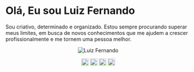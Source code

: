<p align="center"> <h1 >Olá, Eu sou Luiz Fernando </h1> </p>

Sou criativo, determinado e organizado. Estou sempre procurando superar meus limites, em busca de novos  conhecimentos que me ajudem a crescer profissionalmente e me tornem uma pessoa melhor. 

<p align="center">
<img src="https://github-readme-stats.vercel.app/api?username=luizfernandoas&show_icons=true" alt="Luiz Fernando"/> 
</p>

<p align="center">
<a href="#" target="blank"><img align="center" src="https://cdn.jsdelivr.net/npm/simple-icons@3.0.1/icons/twitter.svg" alt="twitter" height="20" width="20" /></a>
<a href="https://linkedin.com/in/luizfernando-as" target="blank"><img align="center" src="https://cdn.jsdelivr.net/npm/simple-icons@3.0.1/icons/linkedin.svg" alt="linkedin" height="20" width="20" /></a>
<a href="https://fb.com/luizfernando.dalayoan" target="blank"><img align="center" src="https://cdn.jsdelivr.net/npm/simple-icons@3.0.1/icons/facebook.svg" alt="facebook" height="20" width="20" /></a>
<a href="https://instagram.com/nando_dalayoan" target="blank"><img align="center" src="https://cdn.jsdelivr.net/npm/simple-icons@3.0.1/icons/instagram.svg" alt="instagram" height="20" width="20" /></a>
</p>
